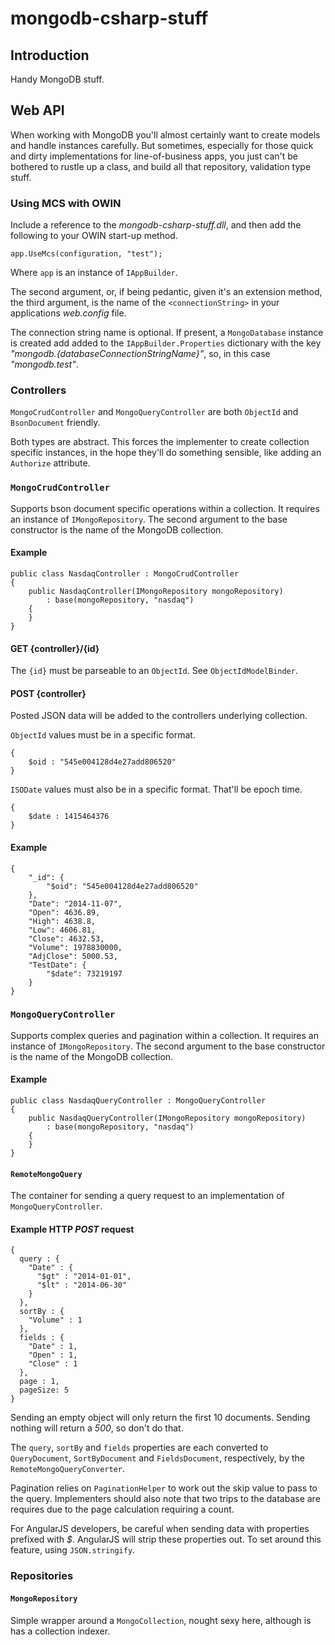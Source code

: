 # mongodb-csharp-stuff

## Introduction

Handy MongoDB stuff.

## Web API

When working with MongoDB you'll almost certainly want to create models and handle instances carefully.  But sometimes, especially for those quick and dirty implementations for line-of-business apps, you just can't be bothered to rustle up a class, and build all that repository, validation type stuff.

### Using MCS with OWIN

Include a reference to the _mongodb-csharp-stuff.dll_, and then add the following to your OWIN start-up method.

	app.UseMcs(configuration, "test");

Where ```app``` is an instance of ```IAppBuilder```.

The second argument, or, if being pedantic, given it's an extension method, the third argument, is the name of the ```<connectionString>``` in your applications _web.config_ file.

The connection string name is optional.  If present, a ```MongoDatabase``` instance is created add added to the ```IAppBuilder.Properties``` dictionary with the key _"mongodb.{databaseConnectionStringName}"_, so, in this case _"mongodb.test"_.


### Controllers

```MongoCrudController``` and ```MongoQueryController``` are both ```ObjectId``` and ```BsonDocument``` friendly.

Both types are abstract.  This forces the implementer to create collection specific instances, in the hope they'll do something sensible, like adding an ```Authorize``` attribute.

### ```MongoCrudController```

Supports bson document specific operations within a collection.  It requires an instance of ```IMongoRepository```.  The second argument to the base constructor is the name of the MongoDB collection.

#### Example

	public class NasdaqController : MongoCrudController
    {
        public NasdaqController(IMongoRepository mongoRepository)
            : base(mongoRepository, "nasdaq")
        {
        }
    }

#### GET {controller}/{id}

The ```{id}``` must be parseable to an ```ObjectId```.  See ```ObjectIdModelBinder```.

#### POST {controller}

Posted JSON data will be added to the controllers underlying collection.

```ObjectId``` values must be in a specific format.

	{
		$oid : "545e004128d4e27add806520"
	} 

```ISODate``` values must also be in a specific format.  That'll be epoch time.

	{
		$date : 1415464376
	}

#### Example

	{
	    "_id": {
	        "$oid": "545e004128d4e27add806520"
	    },
	    "Date": "2014-11-07",
	    "Open": 4636.89,
	    "High": 4638.8,
	    "Low": 4606.81,
	    "Close": 4632.53,
	    "Volume": 1978830000,
	    "AdjClose": 5000.53,
	    "TestDate": {
	        "$date": 73219197
	    }
	}

### ```MongoQueryController```

Supports complex queries and pagination within a collection.  It requires an instance of ```IMongoRepository```.  The second argument to the base constructor is the name of the MongoDB collection.

#### Example

	public class NasdaqQueryController : MongoQueryController
    {
        public NasdaqQueryController(IMongoRepository mongoRepository)
            : base(mongoRepository, "nasdaq")
        {
        }
    }

#### ```RemoteMongoQuery```

The container for sending a query request to an implementation of ```MongoQueryController```.

#### Example HTTP *POST* request

	{
	  query : {
	    "Date" : {
	      "$gt" : "2014-01-01",
	      "$lt" : "2014-06-30"
	    }
	  },
	  sortBy : {
	    "Volume" : 1
	  },
	  fields : {
	    "Date" : 1,
	    "Open" : 1,
	    "Close" : 1
	  },
	  page : 1,
	  pageSize: 5
	}

Sending an empty object will only return the first 10 documents.  Sending nothing will return a _500_, so don't do that.

The ```query```, ```sortBy``` and ```fields``` properties are each converted to ```QueryDocument```, ```SortByDocument``` and ```FieldsDocument```, respectively, by the ```RemoteMongoQueryConverter```.

Pagination relies on ```PaginationHelper``` to work out the skip value to pass to the query.  Implementers should also note that two trips to the database are requires due to the page calculation requiring a count.

For AngularJS developers, be careful when sending data with properties prefixed with _$_.  AngularJS will strip these properties out.  To set around this feature, using ```JSON.stringify```.

### Repositories

#### ```MongoRepository```

Simple wrapper around a ```MongoCollection```, nought sexy here, although is has a collection indexer.
